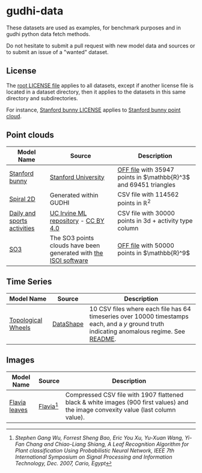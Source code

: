 # gudhi-data

These datasets are used as examples, for benchmark purposes and in gudhi python data fetch methods.

Do not hesitate to submit a pull request with new model data and sources or to submit an issue of a "wanted" dataset.

## License

The [root LICENSE file](LICENSE) applies to all datasets, except if another license file is located in a dataset
directory, then it applies to the datasets in this same directory and subdirectories.

For instance, [Stanford bunny LICENSE](points/bunny/LICENSE) applies to [Stanford bunny point cloud](points/bunny/).

## Point clouds

| Model Name | Source | Description |
|------------|--------|-------------|
| [Stanford bunny](points/bunny/bunny.off) | [Stanford University](http://graphics.stanford.edu/data/3Dscanrep/) | [OFF file](https://en.wikipedia.org/wiki/OFF_(file_format)) with 35947 points in $\mathbb{R}^3$ and 69451 triangles |
| [Spiral 2D](points/spiral_2d/spiral_2d.csv) | Generated within GUDHI | CSV file with 114562 points in $\mathbb{R}^2$ |
| [Daily and sports activities](points/activities/activities_p1_left_leg.csv) | [UC Irvine ML repository](https://archive.ics.uci.edu/ml/datasets/daily+and+sports+activities) - [CC BY 4.0](https://creativecommons.org/licenses/by/4.0/legalcode) | CSV file with 30000 points in 3d + activity type column |
| [SO3](points/SO3/SO3_50000.off) | The SO3 points clouds have been generated with [the ISOI software](https://mitchell-web.ornl.gov/SOI/index.php) | [OFF file](https://en.wikipedia.org/wiki/OFF_(file_format)) with 50000 points in $\mathbb{R}^9$ |

## Time Series

| Model Name | Source | Description                                                                                                                                                                           |
|------------|--------|---------------------------------------------------------------------------------------------------------------------------------------------------------------------------------------|
| [Topological Wheels](timeseries/topological_wheels/tw-data-annotated.png) | [DataShape](https://www.inria.fr/fr/datashape) | 10 CSV files where each file has 64 timeseries over 10000 timestamps each, and a $y$ ground truth indicating anomalous regime. See [README](timeseries/topological_wheels/README.md). |

## Images

| Model Name | Source | Description                                                                                                                                                                           |
|------------|--------|---------------------------------------------------------------------------------------------------------------------------------------------------------------------------------------|
| [Flavia leaves](images/flavia/flavia_convexity.csv.gz) | [Flavia](https://flavia.sourceforge.net/)[^1] | Compressed CSV file with 1907 flattened black & white images (900 first values) and the image convexity value (last column value). |

[^1]: *Stephen Gang Wu, Forrest Sheng Bao, Eric You Xu, Yu-Xuan Wang, Yi-Fan Chang and Chiao-Liang Shiang, A Leaf Recognition Algorithm for Plant classification Using Probabilistic Neural Network, IEEE 7th International Symposium on Signal Processing and Information Technology, Dec. 2007, Cario, Egypt*
